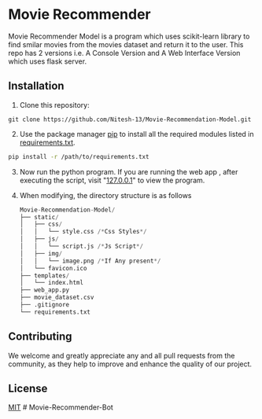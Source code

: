 # Movie Recommender

Movie Recommender Model is a program which uses scikit-learn library to find smilar movies from the movies dataset and return it to the user.
This repo has 2 versions i.e. A Console Version and A Web Interface Version which uses flask server.

## Installation

1. Clone this repository:

```shell
git clone https://github.com/Nitesh-13/Movie-Recommendation-Model.git
```

2. Use the package manager [pip](https://pip.pypa.io/en/stable/) to install all the required modules listed in [requirements.txt](https://github.com/Nitesh-13/Movie-Recommendation-Model/blob/main/requirements.txt).

```bash
pip install -r /path/to/requirements.txt
```

3. Now run the python program. If you are running the web app , after executing the script, visit "[127.0.0.1](http://127.0.0.1:5000/)" to view the program.
4. When modifying, the directory structure is as follows

   ```python
   Movie-Recommendation-Model/
   ├── static/
   │   ├── css/
   │   │   └── style.css /*Css Styles*/
   │   ├── js/
   │   │   └── script.js /*Js Script*/
   │   ├── img/
   │   │   └── image.png /*If Any present*/
   │   └── favicon.ico
   ├── templates/
   │   └── index.html
   ├── web_app.py
   ├── movie_dataset.csv
   ├── .gitignore
   └── requirements.txt
   ```

## Contributing

We welcome and greatly appreciate any and all pull requests from the community, as they help to improve and enhance the quality of our project.

## License

[MIT](https://choosealicense.com/licenses/mit/)
#   M o v i e - R e c o m m e n d e r - B o t  
 